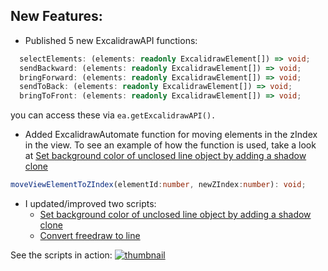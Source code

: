 ## New Features:
- Published 5 new ExcalidrawAPI functions:
```typescript
  selectElements: (elements: readonly ExcalidrawElement[]) => void;
  sendBackward: (elements: readonly ExcalidrawElement[]) => void;
  bringForward: (elements: readonly ExcalidrawElement[]) => void;
  sendToBack: (elements: readonly ExcalidrawElement[]) => void;
  bringToFront: (elements: readonly ExcalidrawElement[]) => void;
```
you can access these via `ea.getExcalidrawAPI().`
- Added ExcalidrawAutomate function for moving elements in the zIndex in the view. To see an example of how the function is used, take a look at [Set background color of unclosed line object by adding a shadow clone](https://github.com/zsviczian/obsidian-excalidraw-plugin/blob/master/ea-scripts/Set%20background%20color%20of%20unclosed%20line%20object%20by%20adding%20a%20shadow%20clone.md)
```typescript
moveViewElementToZIndex(elementId:number, newZIndex:number): void;
```
- I updated/improved two scripts:
  - [Set background color of unclosed line object by adding a shadow clone](https://github.com/zsviczian/obsidian-excalidraw-plugin/blob/master/ea-scripts/Set%20background%20color%20of%20unclosed%20line%20object%20by%20adding%20a%20shadow%20clone.md)
  - [Convert freedraw to line](https://github.com/zsviczian/obsidian-excalidraw-plugin/blob/master/ea-scripts/Convert%20freedraw%20to%20line.md)

See the scripts in action:
[![thumbnail](https://user-images.githubusercontent.com/14358394/151705333-54e9ffd2-0bd7-4d02-b99e-0bd4e4708d4d.jpg)](https://youtu.be/qbPIAZguJeo)

